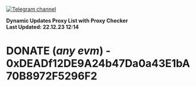 [![Telegram channel](https://img.shields.io/endpoint?url=https://runkit.io/damiankrawczyk/telegram-badge/branches/master?url=https://t.me/n4z4v0d)](https://t.me/n4z4v0d) 

**Dynamic Updates Proxy List with Proxy Checker**  
**Last Updated: 22.12.23 12:14**

# DONATE (_any evm_) - 0xDEADf12DE9A24b47Da0a43E1bA70B8972F5296F2
